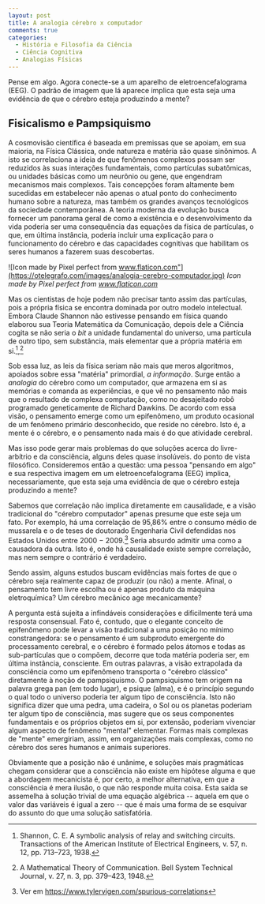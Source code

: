 ```yaml
---
layout: post
title: A analogia cérebro x computador
comments: true
categories:
  - História e Filosofia da Ciência
  - Ciência Cognitiva
  - Analogias Físicas
---
```


Pense em algo. Agora conecte-se a um aparelho de eletroencefalograma (EEG). O padrão de imagem que lá aparece implica que esta seja uma evidência de que o cérebro esteja produzindo a mente?

## Fisicalismo e Pampsiquismo
A cosmovisão científica é baseada em premissas que se apoiam, em sua maioria, na Física Clássica, onde natureza e matéria são quase sinônimos. A isto se correlaciona a ideia de que fenômenos complexos possam ser reduzidos às suas interações fundamentais, como partículas subatômicas, ou unidades básicas como um neurônio ou gene, que engendram mecanismos mais complexos. Tais concepções foram altamente bem sucedidas em estabelecer não apenas o atual ponto do conhecimento humano sobre a natureza, mas também os grandes avanços tecnológicos da sociedade contemporânea. A teoria moderna da evolução busca fornecer um panorama geral de como a existência e o desenvolvimento da vida poderia ser uma consequência das equações da física de partículas, o que, em última instância, poderia incluir uma explicação para o funcionamento do cérebro e das capacidades cognitivas que habilitam os seres humanos a fazerem suas descobertas.

 ![Icon made by Pixel perfect from www.flaticon.com"](https://otelegrafo.com/images/analogia-cerebro-computador.jpg)
 *Icon made by Pixel perfect from www.flaticon.com*

Mas os cientistas de hoje podem não precisar tanto assim das partículas, pois a própria física se encontra dominada por outro modelo intelectual. Embora Claude Shannon não estivesse pensando em física quando elaborou sua Teoria Matemática da Comunicação, depois dele a Ciência cogita se não seria o _bit_ a unidade fundamental do universo, uma partícula de outro tipo, sem substância, mais elementar que a própria matéria em si.[^1],[^2]

[^1]: Shannon, C. E. A symbolic analysis of relay and switching circuits. Transactions of the American Institute of Electrical Engineers, v. 57, n. 12, pp. 713–723, 1938.
[^2]: A Mathematical Theory of Communication. Bell System Technical Journal, v. 27, n. 3, pp. 379–423, 1948.

Sob essa luz, as leis da física seriam não mais que meros algoritmos, apoiados sobre essa "matéria" primordial, _a informação_. Surge então a _analogia_ do cérebro como um computador, que armazena em si as memórias e comanda as experiências, e que vê no pensamento não mais que o resultado de complexa computação, como no desajeitado robô programado geneticamente de Richard Dawkins. De acordo com essa visão, o pensamento emerge como um epifenômeno, um produto ocasional de um fenômeno primário desconhecido, que reside no cérebro. Isto é, a mente é o cérebro, e o pensamento nada mais é do que atividade cerebral.

Mas isso pode gerar mais problemas do que soluções acerca do livre-arbítrio e da consciência, alguns deles quase insolúveis. do ponto de vista filosófico. Consideremos então a questão: uma pessoa "pensando em algo" e sua respectiva imagem em um eletroencefalograma (EEG) implica, necessariamente, que esta seja uma evidência de que o cérebro esteja produzindo a mente?

Sabemos que correlação não implica diretamente em causalidade, e a visão tradicional do "cérebro computador" apenas presume que este seja um fato. Por exemplo, há uma correlação de 95,86% entre o consumo médio de mussarela e o de teses de doutorado Engenharia Civil defendidas nos Estados Unidos entre 2000 − 2009.[^3] Seria absurdo admitir uma como a causadora da outra. Isto é, onde há causalidade existe sempre correlação, mas nem sempre o contrário é verdadeiro.

[^3]: Ver em https://www.tylervigen.com/spurious-correlations

Sendo assim, alguns estudos buscam evidências mais fortes de que o cérebro seja realmente capaz de produzir (ou não) a mente. Afinal, o pensamento tem livre escolha ou é apenas produto da máquina eletroquímica? Um cérebro mecânico age mecanicamente?

A pergunta está sujeita a infindáveis considerações e dificilmente terá uma resposta consensual. Fato é, contudo, que o elegante conceito de epifenômeno pode levar a visão tradicional a uma posição no mínimo constrangedora: se o pensamento é um subproduto emergente do processamento cerebral, e o cérebro é formado pelos átomos e todas as sub-partículas que o compõem, decorre que toda matéria poderia ser, em última instância, consciente. Em outras palavras, a visão extrapolada da consciência como um epifenômeno transporta o "cérebro clássico" diretamente à noção de pampsiquismo. O pampsiquismo tem origem na palavra grega pan (em todo lugar), e psique (alma), e é o princípio segundo o qual todo o universo poderia ter algum tipo de consciência. Isto não significa dizer que uma pedra, uma cadeira, o Sol ou os planetas poderiam ter algum tipo de consciência, mas sugere que os seus componentes fundamentais e os próprios objetos em si, por extensão, poderiam vivenciar algum aspecto de fenômeno "mental" elementar. Formas mais complexas de "mente" emergiriam, assim, em organizações mais complexas, como no cérebro dos seres humanos e animais superiores.

Obviamente que a posição não é unânime, e soluções mais pragmáticas chegam considerar que a consciência não existe em hipótese alguma e que a abordagem mecanicista é, por certo, a melhor alternativa, em que a consciência é mera ilusão, o que não responde muita coisa. Esta saída se assemelha à solução trivial de uma equação algébrica -- aquela em que o valor das variáveis é igual a zero -- que é mais uma forma de se esquivar do assunto do que uma solução satisfatória.
